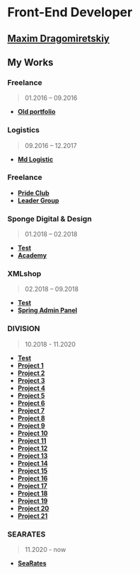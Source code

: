 # Front-End Developer

## [Maxim Dragomiretskiy](https://github.com/maxdragomir)

## My Works
### Freelance
> 01.2016 – 09.2016
- [**Old portfolio**](https://maxdragomir.github.io/portfolio/old/index.html)
### Logistics 
> 09.2016 – 12.2017
- [**Md Logistic**](http://md-logistic.com/)
### Freelance
- [**Pride Club**](https://maxdragomir.github.io/portfolio/pride-club/index.html)
- [**Leader Group**](https://maxdragomir.github.io/portfolio/leader-group/index.html)
### Sponge Digital & Design 
>01.2018 – 02.2018
- [**Test**](https://maxdragomir.github.io/portfolio/sponge-test/index.html)
- [**Academy**](https://maxdragomir.github.io/portfolio/academy/index.html)
### XMLshop 
> 02.2018 – 09.2018
- [**Test**](https://maxdragomir.github.io/portfolio/xmlshop-test/index.html)
- [**Spring Admin Panel**](https://maxdragomir.github.io/portfolio/spring/index.html)
### DIVISION 
> 10.2018 - 11.2020
- [**Test**](https://maxdragomir.github.io/portfolio/division/test/index.html)
- [**Project 1**](https://maxdragomir.github.io/portfolio/division/project1/index.html)
- [**Project 2**](https://maxdragomir.github.io/portfolio/division/project2/index.html)
- [**Project 3**](https://maxdragomir.github.io/portfolio/division/project3/index.html)
- [**Project 4**](https://maxdragomir.github.io/portfolio/division/project4/index.html)
- [**Project 5**](https://maxdragomir.github.io/portfolio/division/project5/index.html)
- [**Project 6**](https://maxdragomir.github.io/portfolio/division/project6/index.html)
- [**Project 7**](https://maxdragomir.github.io/portfolio/division/project7/index.html)
- [**Project 8**](https://maxdragomir.github.io/portfolio/division/project8/index.html)
- [**Project 9**](https://maxdragomir.github.io/portfolio/division/project9/index.html)
- [**Project 10**](https://maxdragomir.github.io/portfolio/division/project10/index.html)
- [**Project 11**](https://maxdragomir.github.io/portfolio/division/project11/index.html)
- [**Project 12**](https://maxdragomir.github.io/portfolio/division/project12/index.html)
- [**Project 13**](https://maxdragomir.github.io/portfolio/division/project13/index.html)
- [**Project 14**](https://maxdragomir.github.io/portfolio/division/project14/index.html)
- [**Project 15**](https://maxdragomir.github.io/portfolio/division/project15/index.html)
- [**Project 16**](https://maxdragomir.github.io/portfolio/division/project16/index.html)
- [**Project 17**](https://maxdragomir.github.io/portfolio/division/project17/index.html)
- [**Project 18**](https://maxdragomir.github.io/portfolio/division/project18/index.html)
- [**Project 19**](https://maxdragomir.github.io/portfolio/division/project19/index.html)
- [**Project 20**](https://maxdragomir.github.io/portfolio/division/project20/index.html)
- [**Project 21**](https://maxdragomir.github.io/portfolio/division/project21/index.html)
### SEARATES
> 11.2020 - now
- [**SeaRates**](https://www.searates.com/)
